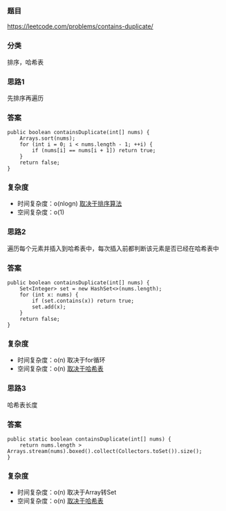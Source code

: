 ### 题目
https://leetcode.com/problems/contains-duplicate/

### 分类
排序，哈希表

### 思路1
先排序再遍历

### 答案
```
public boolean containsDuplicate(int[] nums) {
    Arrays.sort(nums);
    for (int i = 0; i < nums.length - 1; ++i) {
        if (nums[i] == nums[i + 1]) return true;
    }
    return false;
}
```

### 复杂度
* 时间复杂度：o(nlogn) [取决于排序算法](https://github.com/HolmesJJ/CS2040S-Data-Structures-and-Algorithms/wiki/%E5%BF%AB%E9%80%9F%E8%AE%B0%E5%BF%86%E6%B3%95)
* 空间复杂度：o(1)

### 思路2
遍历每个元素并插入到哈希表中，每次插入前都判断该元素是否已经在哈希表中

### 答案
```
public boolean containsDuplicate(int[] nums) {
    Set<Integer> set = new HashSet<>(nums.length);
    for (int x: nums) {
        if (set.contains(x)) return true;
        set.add(x);
    }
    return false;
}
```

### 复杂度
* 时间复杂度：o(n) 取决于for循环
* 空间复杂度：o(n) [取决于哈希表](https://github.com/HolmesJJ/CS2040S-Data-Structures-and-Algorithms/wiki/Hash-Table)

### 思路3
哈希表长度

### 答案
```
public static boolean containsDuplicate(int[] nums) {
    return nums.length > Arrays.stream(nums).boxed().collect(Collectors.toSet()).size();
}
```

### 复杂度
* 时间复杂度：o(n) 取决于Array转Set
* 空间复杂度：o(n) [取决于哈希表](https://github.com/HolmesJJ/CS2040S-Data-Structures-and-Algorithms/wiki/Hash-Table)